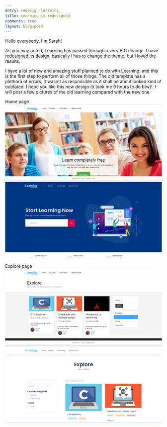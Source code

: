 ```yaml
---
entry: redesign-learning
title: Learning is redesigned
comments: true
layout: blog-post
---
```


Hello everybody, I'm Sarah!

As you may noted, Learning has passed through a very BIG change. I have
redesigned its design, basically I has to change the theme, but I loved the
results.

I have a lot of new and amazing stuff planned to do with Learning, and this is
the first step to perform all of those things. The old template has a plethora
of errors, it wasn't as responsible as it shall be and it looked kind of
outdated. I hope you like this new design (it took me 9 hours to do btw)!. I will post a few pictures of the
old learning compared with the new one.

Home page
![](/img/blog/old-learning.png)
![](/img/blog/new-learning.png)

Explore page
![](/img/blog/legacy-explore.png)
![](/img/blog/new-explore.png)

